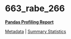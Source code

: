 # 663_rabe_266

[**Pandas Profiling Report**](https://epistasislab.github.io/penn-ml-benchmarks/profile/663_rabe_266.html)

[Metadata](metadata.yaml) | [Summary Statistics](summary_stats.tsv)
